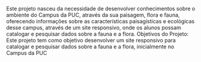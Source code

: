 Este projeto nasceu da necessidade de desenvolver conhecimentos sobre o ambiente do Campus da PUC, através da sua paisagem, flora e fauna, oferecendo informações sobre as características paisagísticas e ecológicas desse campus, através de um site responsivo, onde os alunos possam catalogar e pesquisar dados sobre a fauna e a flora. Objetivos do Projeto: Este projeto tem como objetivo desenvolver um site responsivo para catalogar e pesquisar dados sobre a fauna e a flora, inicialmente no Campus da PUC 
